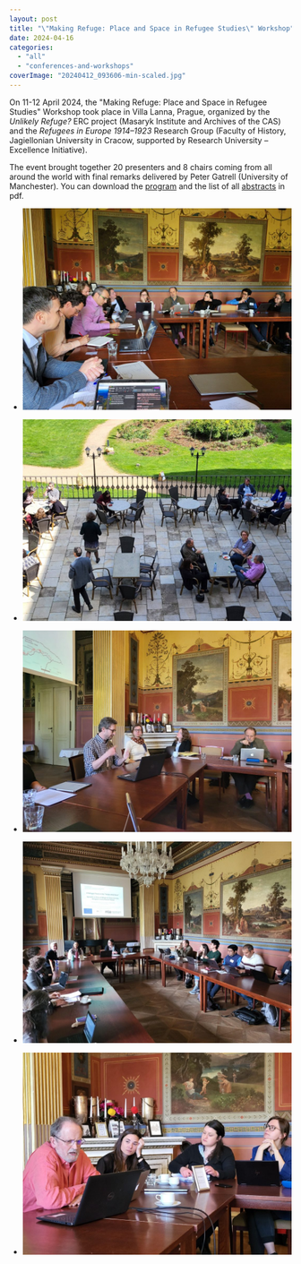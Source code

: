 ```yaml
---
layout: post
title: "\"Making Refuge: Place and Space in Refugee Studies\" Workshop"
date: 2024-04-16
categories: 
  - "all"
  - "conferences-and-workshops"
coverImage: "20240412_093606-min-scaled.jpg"
---
```


On 11-12 April 2024, the "Making Refuge: Place and Space in Refugee Studies" Workshop took place in Villa Lanna, Prague, organized by the _Unlikely Refuge?_ ERC project (Masaryk Institute and Archives of the CAS) and the _Refugees in Europe 1914–1923_ Research Group (Faculty of History, Jagiellonian University in Cracow, supported by Research University – Excellence Initiative).

The event brought together 20 presenters and 8 chairs coming from all around the world with final remarks delivered by Peter Gatrell (University of Manchester). You can download the [program](https://www.unlikely-refuge.eu/wp-content/uploads/2024/04/Making-Refuge-Program.pdf) and the list of all [abstracts](https://www.unlikely-refuge.eu/wp-content/uploads/2024/04/Making-Refuge-List-of-abstracts.pdf) in pdf.

- ![](/assets/images/20240411_124226-min-1024x768.jpg)
    
- ![](/assets/images/20240411_140143-min-1024x768.jpg)
    
- ![](/assets/images/20240411_165113-min-1024x768.jpg)
    
- ![](/assets/images/20240412_093606-min-1024x768.jpg)
    
- ![](/assets/images/20240412_171125-min-1024x768.jpg)
